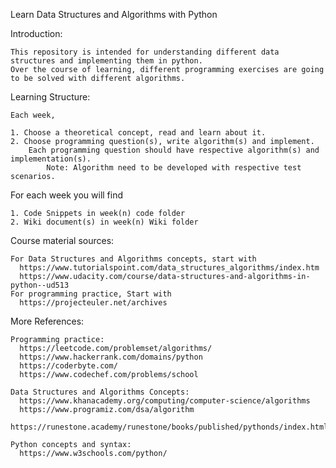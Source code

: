 Learn Data Structures and Algorithms with Python

Introduction:

    This repository is intended for understanding different data structures and implementing them in python.
    Over the course of learning, different programming exercises are going to be solved with different algorithms.

Learning Structure:

    Each week,
  
    1. Choose a theoretical concept, read and learn about it.
    2. Choose programming question(s), write algorithm(s) and implement. 
        Each programming question should have respective algorithm(s) and implementation(s).
            Note: Algorithm need to be developed with respective test scenarios.

   For each week you will find

    1. Code Snippets in week(n) code folder
    2. Wiki document(s) in week(n) Wiki folder

Course material sources:

    For Data Structures and Algorithms concepts, start with 
      https://www.tutorialspoint.com/data_structures_algorithms/index.htm
      https://www.udacity.com/course/data-structures-and-algorithms-in-python--ud513
    For programming practice, Start with 
      https://projecteuler.net/archives

More References:

    Programming practice:
      https://leetcode.com/problemset/algorithms/
      https://www.hackerrank.com/domains/python
      https://coderbyte.com/
      https://www.codechef.com/problems/school
      
    Data Structures and Algorithms Concepts:
      https://www.khanacademy.org/computing/computer-science/algorithms
      https://www.programiz.com/dsa/algorithm
      https://runestone.academy/runestone/books/published/pythonds/index.html

    Python concepts and syntax:
      https://www.w3schools.com/python/
